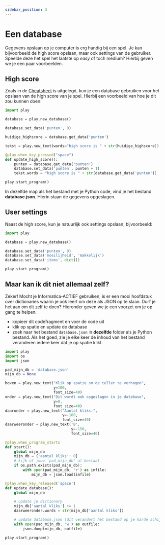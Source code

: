 ```yaml
---
sidebar_position: 3
---
```


# Een database
Gegevens opslaan op je computer is erg handig bij een spel.
Je kan bijvoorbeeld de high score opslaan, maar ook settings van de gebruiker. Speelde deze het spel het laatste op *easy* of toch medium? Hierbij geven we je een paar voorbeelden.

## High score
Zoals in de [Cheatsheet](../cheatsheet.md) is uitgelegd, kun je een database gebruiken voor het opslaan van de high score van je spel. Hierbij een voorbeeld van hoe je dit zou kunnen doen:

```python
import play

database = play.new_database()

database.set_data('punten', 0)

huidige_highscore = database.get_data('punten')

tekst = play.new_text(words="high score is " + str(huidige_highscore))

@play.when_key_pressed("space")
def update_high_score():
    punten = database.get_data('punten')
    database.set_data('punten', punten + 1)
    tekst.words = "high score is " + str(database.get_data('punten'))

play.start_program()
```

In dezelfde map als het bestand met je Python code, vind je het bestand **database.json**. Hierin staan de gegevens opgeslagen.

## User settings
Naast de high score, kun je natuurlijk ook settings opslaan, bijvoorbeeld:

```python
import play

database = play.new_database()

database.set_data('punten', 0)
database.set_data('moeilijheid', 'makkelijk')
database.set_data('items', dict())

play.start_program()
``` 

## Maar kan ik dit niet allemaal zelf?
Zeker! Mocht je Informatica-ACTIEF gebruiken, is er een mooi hoofdstuk over dictionaries waarin je ook leert om deze als JSON op te slaan. Durf je het aan om dit zelf te doen?
Hieronder geven we je een voorzet om je op gang te helpen.
- kopieer dit codefragment en voer de code uit
- klik op spatie en update de database
- zoek naar het bestand `database.json` in **dezelfde** folder als je Python bestand. Als het goed, zie je elke keer de inhoud van het bestand veranderen iedere keer dat je op spatie klikt.


```python
import play
import os
import json

pad_mijn_db = 'database.json'
mijn_db = None

boven = play.new_text("Klik op spatie om de teller te verhogen",
                      y=100, 
                      font_size=40)
onder = play.new_text("Dit wordt ook opgeslagen in je database", 
                      y=0, 
                      font_size=40)
daaronder = play.new_text("Aantal kliks:", 
                          y=-100, 
                          font_size=40)
daarweeronder = play.new_text('0', 
                              y=-150, 
                              font_size=40)

@play.when_program_starts
def start():
    global mijn_db
    mijn_db = {'aantal kliks': 0}
    # kijk of jouw 'pad_mijn_db' al bestaat 
    if os.path.exists(pad_mijn_db):
        with open(pad_mijn_db, 'r') as infile:
            mijn_db = json.load(infile)

@play.when_key_released('space')
def update_database():
    global mijn_db

    # update je dictionary
    mijn_db['aantal kliks'] += 1
    daarweeronder.words = str(mijn_db['aantal kliks'])

    # update database.json (dit verandert het bestand op je harde schijf)
    with open(pad_mijn_db, 'w') as outfile:
        json.dump(mijn_db, outfile)

play.start_program()
```








